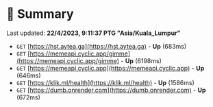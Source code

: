 # 📖 Summary
Last updated: **22/4/2023, 9:11:37 PTG "Asia/Kuala_Lumpur"**

- `GET` [https://hst.aytea.ga](https://hst.aytea.ga) - **Up** (683ms)
- `GET` [https://memeapi.cyclic.app/gimme](https://memeapi.cyclic.app/gimme) - **Up** (6198ms)
- `GET` [https://memeapi.cyclic.app](https://memeapi.cyclic.app) - **Up** (646ms)
- `GET` [https://klik.ml/health](https://klik.ml/health) - **Up** (1586ms)
- `GET` [https://dumb.onrender.com](https://dumb.onrender.com) - **Up** (672ms)
